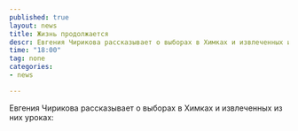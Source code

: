```yaml
---
published: true
layout: news
title: Жизнь продолжается
descr: Евгения Чирикова рассказывает о выборах в Химках и извлеченных из них уроках. ВИДЕО
time: "18:00"
tag: none
categories:
- news

---
```


Евгения Чирикова рассказывает о выборах в Химках и извлеченных из них уроках:

<object width="420" height="315"><param name="movie" value="http://www.youtube.com/v/A4pUF39Fd5M?version=3&amp;hl=ru_RU"></param><param name="allowFullScreen" value="true"></param><param name="allowscriptaccess" value="always"></param><embed src="http://www.youtube.com/v/A4pUF39Fd5M?version=3&amp;hl=ru_RU" type="application/x-shockwave-flash" width="420" height="315" allowscriptaccess="always" allowfullscreen="true"></embed></object>
